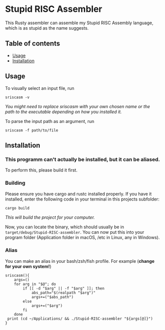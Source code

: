 # Stupid RISC Assembler
This Rusty assembler can assemble my Stupid RISC Assembly language, which is as stupid as the name suggests.

## Table of contents
- [Usage](README.md#Usage)
- [Installation](/README.md#Installation)

## Usage
To visually select an input file, run
```shell
sriscasm -v
```
*You might need to replace sriscasm with your own chosen name or the path to the executable depending on how you installed it.*

To parse the input path as an argument, run
```shell
sriscasm -f path/to/file
```



## Installation
### This programm can't actually be installed, but it can be aliased.
To perform this, please build it first.

### Building
Please ensure you have cargo and rustc installed properly.
If you have it installed, enter the following code in your terminal in this projects subfolder:
```sh
cargo build
```
*This will build the project for your computer.*

Now, you can locate the binary, which should usually be in ```target/debug/Stupid-RISC-assembler```.
You can now put this into your program folder (Application folder in macOS, /etc in Linux, any in Windows).

### Alias
You can make an alias in your bash/zsh/fish profile.
For example (**change for your own system!**)
```shell
sriscasm(){
    args=()
    for arg in "$@"; do
        if [[ -d "$arg" || -f "$arg" ]]; then
            abs_path="$(realpath "$arg")"
            args+=("$abs_path")
        else
            args+=("$arg")
        fi
    done
 print (cd ~/Applications/ && ./Stupid-RISC-assembler "${args[@]}")
}
```
